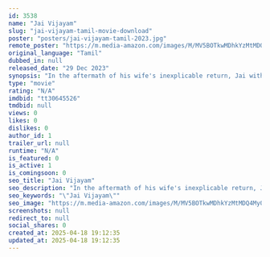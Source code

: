 ```yaml
---
id: 3538
name: "Jai Vijayam"
slug: "jai-vijayam-tamil-movie-download"
poster: "posters/jai-vijayam-tamil-2023.jpg"
remote_poster: "https://m.media-amazon.com/images/M/MV5BOTkwMDhkYzMtMDQ4My00YWM5LWFjZTYtZmZiM2EzMjgxMGM4XkEyXkFqcGdeQXVyMTA4MzQ4NzMw._V1_SX300.jpg"
original_language: "Tamil"
dubbed_in: null
released_date: "29 Dec 2023"
synopsis: "In the aftermath of his wife's inexplicable return, Jai with a haunting absence of memories delves deeper into the shadows and discovers that the key to his wife's transformation lies in a sinister world of danger and intrigue."
type: "movie"
rating: "N/A"
imdbid: "tt30645526"
tmdbid: null
views: 0
likes: 0
dislikes: 0
author_id: 1
trailer_url: null
runtime: "N/A"
is_featured: 0
is_active: 1
is_comingsoon: 0
seo_title: "Jai Vijayam"
seo_description: "In the aftermath of his wife's inexplicable return, Jai with a haunting absence of memories delves deeper into the shadows and discovers that the key to his wife's transformation lies in a sinister world of danger and intrigue."
seo_keywords: "\"Jai Vijayam\""
seo_image: "https://m.media-amazon.com/images/M/MV5BOTkwMDhkYzMtMDQ4My00YWM5LWFjZTYtZmZiM2EzMjgxMGM4XkEyXkFqcGdeQXVyMTA4MzQ4NzMw._V1_SX300.jpg"
screenshots: null
redirect_to: null
social_shares: 0
created_at: 2025-04-18 19:12:35
updated_at: 2025-04-18 19:12:35
---
```



